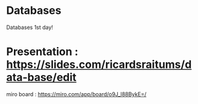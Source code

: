 # Databases
Databases 1st day!
# Presentation : https://slides.com/ricardsraitums/data-base/edit
miro board : https://miro.com/app/board/o9J_l88BykE=/
